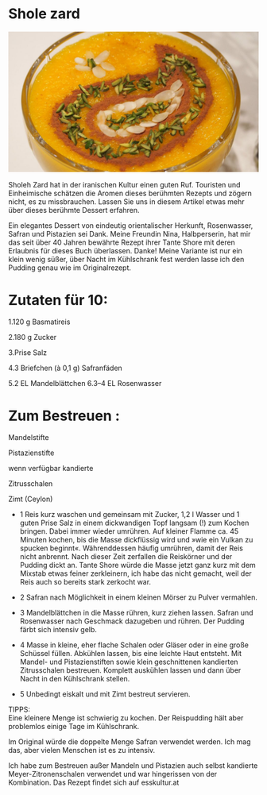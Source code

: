 # Shole zard
![Shole zard](Cj0byprUoAE2hcA.jpg)

Sholeh Zard hat in der iranischen Kultur einen guten Ruf. Touristen und Einheimische schätzen die Aromen dieses berühmten Rezepts und zögern nicht, es zu missbrauchen. Lassen Sie uns in diesem Artikel etwas mehr über dieses berühmte Dessert erfahren.

Ein elegantes Dessert von eindeutig orientalischer Herkunft, Rosenwasser, Safran und Pistazien sei Dank. Meine Freundin Nina, Halbperserin, hat mir das seit über 40 Jahren bewährte Rezept ihrer Tante Shore mit deren Erlaubnis für dieses Buch überlassen. Danke! Meine Variante ist nur ein klein wenig süßer, über Nacht im Kühlschrank fest werden lasse ich den Pudding genau wie im Originalrezept.

 

# Zutaten für 10:

 1.120 g Basmatireis

 2.180 g Zucker

 3.Prise Salz

 4.3 Briefchen (à 0,1 g) Safranfäden

 5.2 EL Mandelblättchen
 6.3–4 EL Rosenwasser

# Zum Bestreuen :

Mandelstifte

Pistazienstifte

wenn verfügbar kandierte

Zitrusschalen

Zimt (Ceylon)

+ 1 Reis kurz waschen und gemeinsam mit Zucker, 1,2 l Wasser und 1 guten Prise Salz in einem dickwandigen Topf langsam (!) zum Kochen bringen. Dabei immer wieder umrühren. Auf kleiner Flamme ca. 45 Minuten kochen, bis die Masse dickflüssig wird und »wie ein Vulkan zu spucken beginnt«. Währenddessen häufig umrühren, damit der Reis nicht anbrennt. Nach dieser Zeit zerfallen die Reiskörner und der Pudding dickt an. Tante Shore würde die Masse jetzt ganz kurz mit dem Mixstab etwas feiner zerkleinern, ich habe das nicht gemacht, weil der Reis auch so bereits stark zerkocht war.

+ 2 Safran nach Möglichkeit in einem kleinen Mörser zu Pulver vermahlen.

+ 3 Mandelblättchen in die Masse rühren, kurz ziehen lassen. Safran und Rosenwasser nach Geschmack dazugeben und rühren. Der Pudding färbt sich intensiv gelb.

+ 4 Masse in kleine, eher flache Schalen oder Gläser oder in eine große Schüssel füllen. Abkühlen lassen, bis eine leichte Haut entsteht. Mit Mandel- und Pistazienstiften sowie klein geschnittenen kandierten Zitrusschalen bestreuen. Komplett auskühlen lassen und dann über Nacht in den Kühlschrank stellen.

+ 5 Unbedingt eiskalt und mit Zimt bestreut servieren.



TIPPS:  
Eine kleinere Menge ist schwierig zu kochen. Der Reispudding hält aber problemlos einige Tage im Kühlschrank.

Im Original würde die doppelte Menge Safran verwendet werden. Ich mag das, aber vielen Menschen ist es zu intensiv.

Ich habe zum Bestreuen außer Mandeln und Pistazien auch selbst kandierte Meyer-Zitronenschalen verwendet und war hingerissen von der Kombination. Das Rezept findet sich auf esskultur.at


